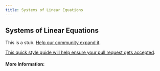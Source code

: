 ```yaml
---
title: Systems of Linear Equations
---
```


## Systems of Linear Equations

This is a stub. [Help our community expand it](https://github.com/freecodecamp/guides/tree/master/src/pages/articles/math/linear-algebra/systems-of-linear-equations/index.md).

[This quick style guide will help ensure your pull request gets accepted](https://github.com/freeCodeCamp/guides/blob/master/README.md).

<!-- The article goes here, in GitHub-flavored Markdown. Feel free to add YouTube videos, images, and CodePen/JSBin embeds  -->

#### More Information:
<!-- Please add any articles you think might be helpful to read before writing the article -->


